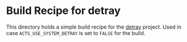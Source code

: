 <!--
SPDX-PackageName: "ACTS"
SPDX-FileCopyrightText: 2016 CERN
SPDX-License-Identifier: MPL-2.0
-->

# Build Recipe for detray

This directory holds a simple build recipe for the
[detray](https://github.com/acts-project/detray) project. Used in case
`ACTS_USE_SYSTEM_DETRAY` is set to `FALSE` for the build.
